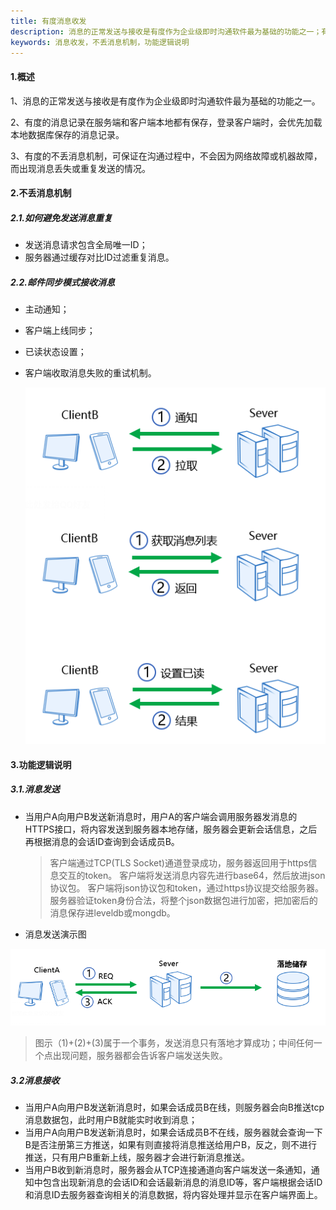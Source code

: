 ```yaml
---
title: 有度消息收发
description: 消息的正常发送与接收是有度作为企业级即时沟通软件最为基础的功能之一；有度的不丢消息机制，可保证在沟通过程中，不会因为网络故障或机器故障，而出现消息丢失或重复发送的情况。
keywords: 消息收发，不丢消息机制，功能逻辑说明
---
```


#### 1.概述

1、消息的正常发送与接收是有度作为企业级即时沟通软件最为基础的功能之一。

2、有度的消息记录在服务端和客户端本地都有保存，登录客户端时，会优先加载本地数据库保存的消息记录。

3、有度的不丢消息机制，可保证在沟通过程中，不会因为网络故障或机器故障，而出现消息丢失或重复发送的情况。

#### 2.不丢消息机制

##### 2.1.如何避免发送消息重复

- 发送消息请求包含全局唯一ID；
- 服务器通过缓存对比ID过滤重复消息。

##### 2.2.邮件同步模式接收消息

- 主动通知；

- 客户端上线同步；

- 已读状态设置；

- 客户端收取消息失败的重试机制。

  ![](res/i01_00005/%E6%B6%88%E6%81%AF%E6%94%B6%E5%8F%912.png)

#### 3.功能逻辑说明

##### 3.1.消息发送

- 当用户A向用户B发送新消息时，用户A的客户端会调用服务器发消息的HTTPS接口，将内容发送到服务器本地存储，服务器会更新会话信息，之后再根据消息的会话ID查询到会话成员B。

  >客户端通过TCP(TLS Socket)通道登录成功，服务器返回用于https信息交互的token。
  >客户端将发送消息内容先进行base64，然后放进json协议包。
  >客户端将json协议包和token，通过https协议提交给服务器。
  >服务器验证token身份合法，将整个json数据包进行加密，把加密后的消息保存进leveldb或mongdb。

- 消息发送演示图

![](res/i01_00005/%E6%B6%88%E6%81%AF%E6%94%B6%E5%8F%911.png)

>图示（1)+(2)+(3)属于一个事务，发送消息只有落地才算成功；中间任何一个点出现问题，服务器都会告诉客户端发送失败。

##### 3.2消息接收

- 当用户A向用户B发送新消息时，如果会话成员B在线，则服务器会向B推送tcp消息数据包，此时用户B就能实时收到消息；
- 当用户A向用户B发送新消息时，如果会话成员B不在线，服务器就会查询一下B是否注册第三方推送，如果有则直接将消息推送给用户B，反之，则不进行推送，只有用户B重新上线，服务器才会进行新消息推送。
- 当用户B收到新消息时，服务器会从TCP连接通道向客户端发送一条通知，通知中包含出现新消息的会话ID和会话最新消息的消息ID等，客户端根据会话ID和消息ID去服务器查询相关的消息数据，将内容处理并显示在客户端界面上。

